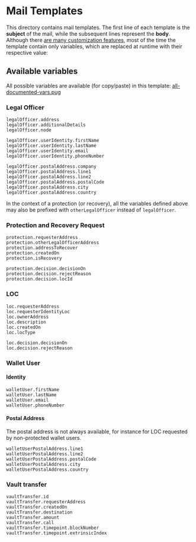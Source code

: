 # Mail Templates
This directory contains mail templates. The first line of each template is the **subject** of the mail, while the
subsequent lines represent the **body**.
Although there [are many customization features](https://pugjs.org/), most of the time the template
contain only variables, which are replaced at runtime with their respective value:

## Available variables

All possible variables are available (for copy/paste) in this template: [all-documented-vars.pug](all-documented-vars.pug)

### Legal Officer
    legalOfficer.address
    legalOfficer.additionalDetails
    legalOfficer.node

    legalOfficer.userIdentity.firstName
    legalOfficer.userIdentity.lastName
    legalOfficer.userIdentity.email
    legalOfficer.userIdentity.phoneNumber

    legalOfficer.postalAddress.company
    legalOfficer.postalAddress.line1
    legalOfficer.postalAddress.line2
    legalOfficer.postalAddress.postalCode
    legalOfficer.postalAddress.city
    legalOfficer.postalAddress.country

In the context of a protection (or recovery), all the variables defined above may also be prefixed with
`otherLegalOfficer` instead of `legalOfficer`. 

### Protection and Recovery Request
    protection.requesterAddress
    protection.otherLegalOfficerAddress
    protection.addressToRecover
    protection.createdOn
    protection.isRecovery

    protection.decision.decisionOn
    protection.decision.rejectReason
    protection.decision.locId

### LOC
    loc.requesterAddress
    loc.requesterIdentityLoc
    loc.ownerAddress
    loc.description
    loc.createdOn
    loc.locType

    loc.decision.decisionOn
    loc.decision.rejectReason

### Wallet User
#### Identity
    walletUser.firstName
    walletUser.lastName
    walletUser.email
    walletUser.phoneNumber

#### Postal Address
The postal address is not always available, for instance for LOC requested by non-protected wallet users.

    walletUserPostalAddress.line1
    walletUserPostalAddress.line2
    walletUserPostalAddress.postalCode
    walletUserPostalAddress.city
    walletUserPostalAddress.country

### Vault transfer
    vaultTransfer.id
    vaultTransfer.requesterAddress
    vaultTransfer.createdOn
    vaultTransfer.destination
    vaultTransfer.amount
    vaultTransfer.call
    vaultTransfer.timepoint.blockNumber
    vaultTransfer.timepoint.extrinsicIndex
